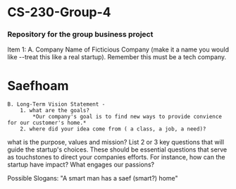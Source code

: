 # CS-230-Group-4
### Repository for the group business project
Item 1:
    A. Company Name of Ficticious Company (make it a name you would like --treat this like a real startup). Remember this must be a tech company.
   # Saefhoam
    B. Long-Term Vision Statement -
        1. what are the goals?
            *Our company's goal is to find new ways to provide convience for our customer's home.* 
        2. where did your idea come from ( a class, a job, a need)?
what is the purpose, values and mission? List 2 or 3 key questions that will guide the startup's choices. These should be essential questions that serve as touchstones to direct your companies efforts. For instance, how can the startup have impact? What engages our passions?


Possible Slogans: 
"A smart man has a saef (smart?) home"

